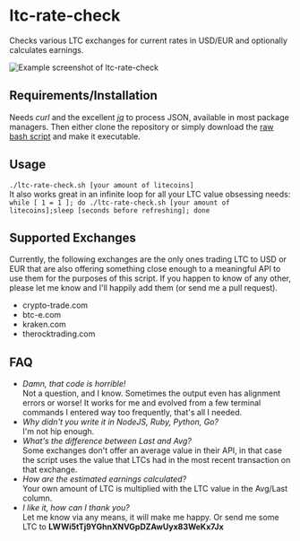 ltc-rate-check
==============

Checks various LTC exchanges for current rates in USD/EUR and optionally calculates earnings.

![Example screenshot of ltc-rate-check](http://i.imgur.com/Y0WXvBD.png)

Requirements/Installation
-----
Needs *curl* and the excellent [*jq*](http://stedolan.github.io/jq/) to process JSON, available in most package managers. Then either clone the repository or simply download the [raw bash script](https://github.com/matrixagent/ltc-rate-check/raw/master/ltc-rate-check.sh) and make it executable.  

Usage
-----
```./ltc-rate-check.sh [your amount of litecoins]```  
It also works great in an infinite loop for all your LTC value obsessing needs: ```while [ 1 = 1 ]; do ./ltc-rate-check.sh [your amount of litecoins];sleep [seconds before refreshing]; done```

Supported Exchanges
-------------------
Currently, the following exchanges are the only ones trading LTC to USD or EUR that are also offering something close enough to a meaningful API to use them for the purposes of this script. If you happen to know of any other, please let me know and I'll happily add them (or send me a pull request).

* crypto-trade.com
* btc-e.com
* kraken.com
* therocktrading.com

FAQ
---
* *Damn, that code is horrible!*  
  Not a question, and I know. Sometimes the output even has alignment errors or worse! It works for me and evolved from a few terminal commands I entered way too frequently, that's all I needed.
* *Why didn't you write it in NodeJS, Ruby, Python, Go?*  
  I'm not hip enough.
* *What's the difference between Last and Avg?*  
  Some exchanges don't offer an average value in their API, in that case the script uses the value that LTCs had in the most recent transaction on that exchange.
* *How are the estimated earnings calculated?*  
  Your own amount of LTC is multiplied with the LTC value in the Avg/Last column.
* *I like it, how can I thank you?*  
  Let me know via any means, it will make me happy. Or send me some LTC to **LWWi5tTj9YGhnXNVGpDZAwUyx83WeKx7Jx**
